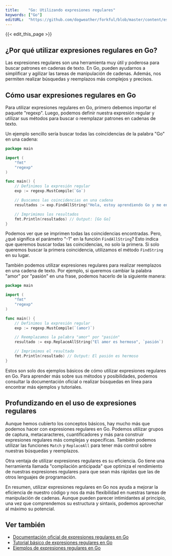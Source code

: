 ```yaml
---
title:    "Go: Utilizando expresiones regulares"
keywords: ["Go"]
editURL:  "https://github.com/dogweather/forkful/blob/master/content/es/go/using-regular-expressions.md"
---
```


{{< edit_this_page >}}

## ¿Por qué utilizar expresiones regulares en Go?

Las expresiones regulares son una herramienta muy útil y poderosa para buscar patrones en cadenas de texto. En Go, pueden ayudarnos a simplificar y agilizar las tareas de manipulación de cadenas. Además, nos permiten realizar búsquedas y reemplazos más complejos y precisos.

## Cómo usar expresiones regulares en Go

Para utilizar expresiones regulares en Go, primero debemos importar el paquete "regexp". Luego, podemos definir nuestra expresión regular y utilizar sus métodos para buscar o reemplazar patrones en cadenas de texto.

Un ejemplo sencillo sería buscar todas las coincidencias de la palabra "Go" en una cadena:

```Go
package main

import (
	"fmt"
	"regexp"
)

func main() {
	// Definimos la expresión regular
	exp := regexp.MustCompile(`Go`)

	// Buscamos las coincidencias en una cadena
	resultados := exp.FindAllString("Hola, estoy aprendiendo Go y me encanta", -1)

	// Imprimimos los resultados
	fmt.Println(resultados) // Output: [Go Go]
}
```

Podemos ver que se imprimen todas las coincidencias encontradas. Pero, ¿qué significa el parámetro "-1" en la función `FindAllString`? Esto indica que queremos buscar todas las coincidencias, no solo la primera. Si solo queremos buscar la primera coincidencia, utilizamos el método `FindString` en su lugar.

También podemos utilizar expresiones regulares para realizar reemplazos en una cadena de texto. Por ejemplo, si queremos cambiar la palabra "amor" por "pasión" en una frase, podemos hacerlo de la siguiente manera:

```Go
package main

import (
	"fmt"
	"regexp"
)

func main() {
	// Definimos la expresión regular
	exp := regexp.MustCompile(`(amor)`)

	// Reemplazamos la palabra "amor" por "pasión"
	resultado := exp.ReplaceAllString("El amor es hermoso", `pasión`)

	// Imprimimos el resultado
	fmt.Println(resultado) // Output: El pasión es hermoso
}
```

Estos son solo dos ejemplos básicos de cómo utilizar expresiones regulares en Go. Para aprender más sobre sus métodos y posibilidades, podemos consultar la documentación oficial o realizar búsquedas en línea para encontrar más ejemplos y tutoriales.

## Profundizando en el uso de expresiones regulares

Aunque hemos cubierto los conceptos básicos, hay mucho más que podemos hacer con expresiones regulares en Go. Podemos utilizar grupos de captura, metacaracteres, cuantificadores y más para construir expresiones regulares más complejas y específicas. También podemos utilizar las funciones `Match` y `ReplaceAll` para tener más control sobre nuestras búsquedas y reemplazos.

Otra ventaja de utilizar expresiones regulares es su eficiencia. Go tiene una herramienta llamada "compilación anticipada" que optimiza el rendimiento de nuestras expresiones regulares para que sean más rápidas que las de otros lenguajes de programación.

En resumen, utilizar expresiones regulares en Go nos ayuda a mejorar la eficiencia de nuestro código y nos da más flexibilidad en nuestras tareas de manipulación de cadenas. Aunque pueden parecer intimidantes al principio, una vez que comprendemos su estructura y sintaxis, podemos aprovechar al máximo su potencial.

## Ver también

- [Documentación oficial de expresiones regulares en Go](https://golang.org/pkg/regexp/)
- [Tutorial básico de expresiones regulares en Go](https://www.youtube.com/watch?v=4J-YWMkocMk)
- [Ejemplos de expresiones regulares en Go](https://regex-golang.appspot.com/assets/html/index.html)
